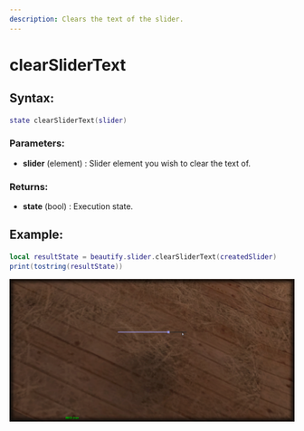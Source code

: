 ```yaml
---
description: Clears the text of the slider.
---
```


# clearSliderText

## **Syntax:**

```lua
state clearSliderText(slider)
```

### **Parameters:**

* **slider** \(element\) : Slider element you wish to clear the text of.

### **Returns:**

* **state** \(bool\) : Execution state.

## **Example:**

```lua
local resultState = beautify.slider.clearSliderText(createdSlider)
print(tostring(resultState))
```

![](../../.gitbook/assets/clearslidertext.png)